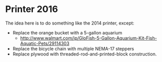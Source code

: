 Printer 2016
====

The idea here is to do something like the 2014 printer, except:

* Replace the orange bucket with a 5-gallon aquarium
    * http://www.walmart.com/ip/GloFish-5-Gallon-Aquarium-Kit-Fish-Aquatic-Pets/29114303
* Replace the bicycle chain with multiple NEMA-17 steppers
* Replace plywood with threaded-rod-and-printed-block construction.
